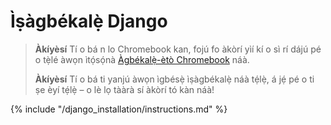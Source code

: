# Ìṣàgbékalẹ̀ Django

> **Àkíyèsí** Tí o bá n lo Chromebook kan, fojú fo àkòrí yìí kí o sì rí dájú pé o tẹ̀lé àwọn ìtọ́sọ́nà [Àgbékalẹ̀-ètò Chromebook](../chromebook_setup/README.md) náà.
> 
> **Àkíyèsí** Tí o bá ti yanjú àwọn ìgbésẹ̀ ìṣàgbékalẹ̀ náà tẹ́lẹ̀, á jẹ́ pé o ti ṣe èyí tẹ́lẹ̀ – o lè lọ tààrà sí àkòrí tó kàn náà!

{% include "/django_installation/instructions.md" %}
